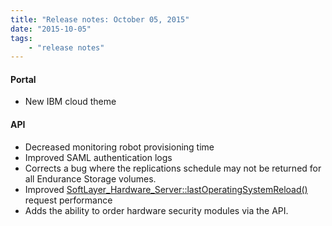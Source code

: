 ```yaml
---
title: "Release notes: October 05, 2015"
date: "2015-10-05"
tags:
    - "release notes"
---
```


#### Portal
+ New IBM cloud theme

#### API
+ Decreased monitoring robot provisioning time
+ Improved SAML authentication logs
+ Corrects a bug where the replications schedule may not be returned for all Endurance Storage volumes.
+ Improved [SoftLayer_Hardware_Server::lastOperatingSystemReload()](http://sldn.softlayer.com/reference/services/SoftLayer_Hardware_Server/getLastOperatingSystemReload) request performance
+ Adds the ability to order hardware security modules via the API.
